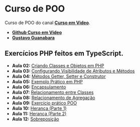 # Curso de POO

Curso de POO do canal **[Curso em Video](https://www.youtube.com/user/cursosemvideo)**.
- **[Github Curso em Video](https://github.com/cursoemvideo)**
- **[Gustavo Guanabara](https://github.com/gustavoguanabara)**

## Exercícios PHP feitos em TypeScript.

- __Aula 02:__ [Criando Classes e Objetos em PHP](https://youtu.be/djYrOHJc5Jg?list=PLHz_AreHm4dmGuLII3tsvryMMD7VgcT7x)
- __Aula 03:__ [Configurando Visibilidade de Atributos e Métodos](https://youtu.be/48NaNTtcguA?list=PLHz_AreHm4dmGuLII3tsvryMMD7VgcT7x)
- __Aula 04:__ [Métodos Getter, Setter e Construtor](https://youtu.be/0G566D5qGH8?list=PLHz_AreHm4dmGuLII3tsvryMMD7VgcT7x)
- __Aula 05:__ [Exemplo Prático em PHP](https://youtu.be/KR9xaLwTw-E?list=PLHz_AreHm4dmGuLII3tsvryMMD7VgcT7x)
- __Aula 06:__ [Encapsulamento](https://youtu.be/ITV8l371MZw?list=PLHz_AreHm4dmGuLII3tsvryMMD7VgcT7x)
- __Aula 07:__ [Relacionamento entre Classes](https://youtu.be/GLHbxDU9iBA?list=PLHz_AreHm4dmGuLII3tsvryMMD7VgcT7x)
- __Aula 08:__ [Relacionamento de Agregação](https://youtu.be/ERdvijGtrq0?list=PLHz_AreHm4dmGuLII3tsvryMMD7VgcT7x)
- __Aula 09:__ [Exercício prático POO](https://youtu.be/tIGJU26hzG4?list=PLHz_AreHm4dmGuLII3tsvryMMD7VgcT7x)
- __Aula 10:__ [Herança (Parte 1)](https://youtu.be/8qgyXlSA1PY?list=PLHz_AreHm4dmGuLII3tsvryMMD7VgcT7x)
- __Aula 11:__ [Herança (Parte 2)](https://youtu.be/He887D2WGVw?list=PLHz_AreHm4dmGuLII3tsvryMMD7VgcT7x)
- __Aula 12:__ [Sobreposição](https://youtu.be/9-3-RMEMcq4?list=PLHz_AreHm4dmGuLII3tsvryMMD7VgcT7x)


